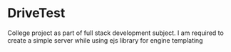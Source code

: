 # DriveTest
College project as part of full stack development subject. I am required to create a simple server while using ejs library for engine templating
